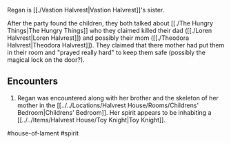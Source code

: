 Regan is [[./Vastion Halvrest|Vastion Halvrest]]'s sister.

After the party found the children, they both talked about [[./The Hungry Things|The Hungry Things]] who they claimed killed their dad ([[./Loren Halvrest|Loren Halvrest]]) and possibly their mom ([[./Theodora Halvrest|Theodora Halvrest]]). They claimed that there mother had put them in their room and "prayed really hard" to keep them safe (possibly the magical lock on the door?).

## Encounters
1. Regan was encountered along with her brother and the skeleton of her mother in the [[../../Locations/Halvrest House/Rooms/Childrens' Bedroom|Childrens' Bedroom]]. Her spirit appears to be inhabiting a [[../../Items/Halvrest House/Toy Knight|Toy Knight]].

#house-of-lament #spirit